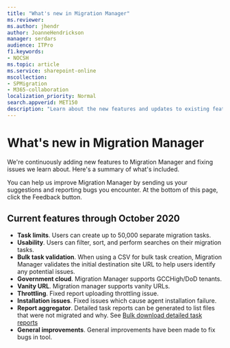 ```yaml
---
title: "What's new in Migration Manager"
ms.reviewer: 
ms.author: jhendr
author: JoanneHendrickson
manager: serdars
audience: ITPro
f1.keywords:
- NOCSH
ms.topic: article
ms.service: sharepoint-online
mscollection: 
- SPMigration
- M365-collaboration
localization_priority: Normal
search.appverid: MET150
description: "Learn about the new features and updates to existing features in Migration Manager."
---
```



# What's new in Migration Manager

We're continuously adding new features to Migration Manager and fixing issues we learn about. Here's a summary of what's included.   

You can help us improve Migration Manager by sending us your suggestions and reporting bugs you encounter. At the bottom of this page, click the Feedback button.
  
  
## Current features through October 2020 

- **Task limits**. Users can create up to 50,000 separate migration tasks.
- **Usability**. Users can filter, sort, and perform searches on their migration tasks.
- **Bulk task validation**. When using a CSV for bulk task creation, Migration Manager validates the initial destination site URL to help users identify any potential issues.
- **Government cloud**. Migration Manager supports GCCHigh/DoD tenants.
- **Vanity URL**. Migration manager supports vanity URLs.
- **Throttling**. Fixed report uploading throttling issue.
- **Installation issues**. Fixed issues which cause agent installation failure.
- **Report aggregator**.  Detailed task reports can be generated to list files that were not migrated and why.  See [Bulk download detailed task reports](https://docs.microsoft.com/en-us/sharepointmigration/mm-reports#download-detailed-task-reports)
- **General improvements**. General improvements have been made to fix bugs in tool.

